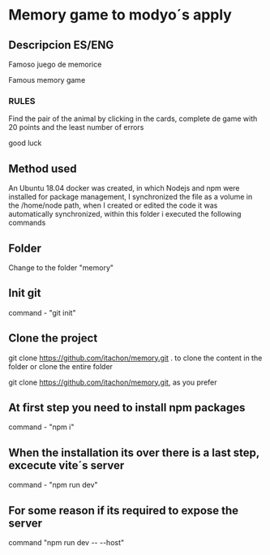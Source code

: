 # Memory game to modyo´s apply
## Descripcion ES/ENG

Famoso juego de memorice

Famous memory game

### RULES
Find the pair of the animal by clicking in the cards, complete de game with 20 points and the least number of errors

good luck

## Method used
An Ubuntu 18.04 docker was created, in which Nodejs and npm were installed for package management, I synchronized the file as a volume in the /home/node path, when I created or edited the code it was automatically synchronized, within this folder i executed the following commands

## Folder
 Change to the folder "memory"

## Init git
 command - "git init"

## Clone the project
 git clone https://github.com/itachon/memory.git . to clone the content in the folder or clone the entire folder 

 git clone https://github.com/itachon/memory.git, as you prefer 
## At first step you need to install npm packages
 command - "npm i"

## When the installation its over there is a last step, excecute vite´s server
 command - "npm run dev"

## For some reason if its required to expose the server 
 command "npm run dev -- --host"

